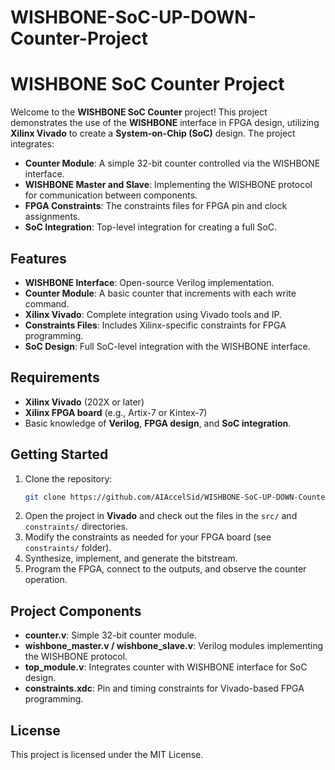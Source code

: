 # WISHBONE-SoC-UP-DOWN-Counter-Project
# WISHBONE SoC Counter Project

Welcome to the **WISHBONE SoC Counter** project! This project demonstrates the use of the **WISHBONE** interface in FPGA design, utilizing **Xilinx Vivado** to create a **System-on-Chip (SoC)** design. The project integrates:

- **Counter Module**: A simple 32-bit counter controlled via the WISHBONE interface.
- **WISHBONE Master and Slave**: Implementing the WISHBONE protocol for communication between components.
- **FPGA Constraints**: The constraints files for FPGA pin and clock assignments.
- **SoC Integration**: Top-level integration for creating a full SoC.

## Features
- **WISHBONE Interface**: Open-source Verilog implementation.
- **Counter Module**: A basic counter that increments with each write command.
- **Xilinx Vivado**: Complete integration using Vivado tools and IP.
- **Constraints Files**: Includes Xilinx-specific constraints for FPGA programming.
- **SoC Design**: Full SoC-level integration with the WISHBONE interface.

## Requirements
- **Xilinx Vivado** (202X or later)
- **Xilinx FPGA board** (e.g., Artix-7 or Kintex-7)
- Basic knowledge of **Verilog**, **FPGA design**, and **SoC integration**.

## Getting Started
1. Clone the repository: 
    ```bash
    git clone https://github.com/AIAccelSid/WISHBONE-SoC-UP-DOWN-Counter-Project.git
    ```
2. Open the project in **Vivado** and check out the files in the `src/` and `constraints/` directories.
3. Modify the constraints as needed for your FPGA board (see `constraints/` folder).
4. Synthesize, implement, and generate the bitstream.
5. Program the FPGA, connect to the outputs, and observe the counter operation.

## Project Components
- **counter.v**: Simple 32-bit counter module.
- **wishbone_master.v / wishbone_slave.v**: Verilog modules implementing the WISHBONE protocol.
- **top_module.v**: Integrates counter with WISHBONE interface for SoC design.
- **constraints.xdc**: Pin and timing constraints for Vivado-based FPGA programming.

## License
This project is licensed under the MIT License.
